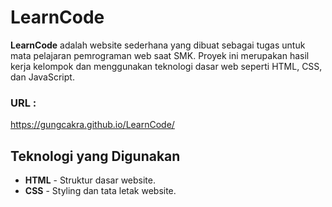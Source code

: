 # LearnCode

**LearnCode** adalah website sederhana yang dibuat sebagai tugas untuk mata pelajaran pemrograman web saat SMK. Proyek ini merupakan hasil kerja kelompok dan menggunakan teknologi dasar web seperti HTML, CSS, dan JavaScript.

### URL : 
https://gungcakra.github.io/LearnCode/

## Teknologi yang Digunakan

- **HTML** - Struktur dasar website.
- **CSS** - Styling dan tata letak website.
